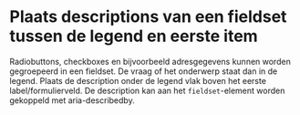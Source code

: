 <!-- @license CC0-1.0 -->

# Plaats descriptions van een fieldset tussen de legend en eerste item

Radiobuttons, checkboxes en bijvoorbeeld adresgegevens kunnen worden gegroepeerd in een fieldset. De vraag of het onderwerp staat dan in de legend. Plaats de description onder de legend vlak boven het eerste label/formulierveld. De description kan aan het `fieldset`-element worden gekoppeld met aria-describedby.
